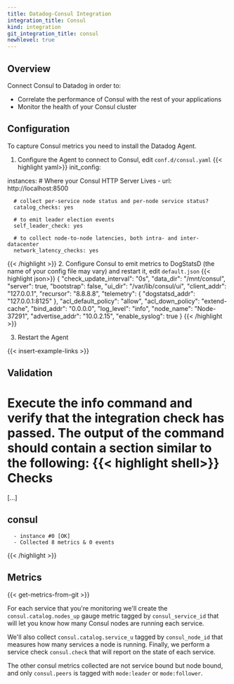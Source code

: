 ```yaml
---
title: Datadog-Consul Integration
integration_title: Consul
kind: integration
git_integration_title: consul
newhlevel: true
---
```


## Overview

Connect Consul to Datadog in order to:

* Correlate the performance of Consul with the rest of your applications
* Monitor the health of your Consul cluster

## Configuration 

To capture Consul metrics you need to install the Datadog Agent.

1. Configure the Agent to connect to Consul, edit `conf.d/consul.yaml`
{{< highlight yaml>}}
init_config:

instances:
    # Where your Consul HTTP Server Lives
    - url: http://localhost:8500

      # collect per-service node status and per-node service status?
      catalog_checks: yes

      # to emit leader election events
      self_leader_check: yes

      # to collect node-to-node latencies, both intra- and inter-datacenter
      network_latency_checks: yes
          
{{< /highlight >}}
2. Configure Consul to emit metrics to DogStatsD (the name of your config file may vary) and restart it, edit `default.json`
{{< highlight json>}}
{
  "check_update_interval": "0s",
  "data_dir": "/mnt/consul",
  "server": true,
  "bootstrap": false,
  "ui_dir": "/var/lib/consul/ui",
  "client_addr": "127.0.0.1",
  "recursor": "8.8.8.8",
  "telemetry": {
      "dogstatsd_addr": "127.0.0.1:8125"
  },
  "acl_default_policy": "allow",
  "acl_down_policy": "extend-cache",
  "bind_addr": "0.0.0.0",
  "log_level": "info",
  "node_name": "Node-37291",
  "advertise_addr": "10.0.2.15",
  "enable_syslog": true
}
{{< /highlight >}}

        
3. Restart the Agent

{{< insert-example-links >}}

## Validation

Execute the info command and verify that the integration check has passed. The output of the command should contain a section similar to the following:
{{< highlight shell>}}
Checks
======

  [...]

  consul
  ------
      - instance #0 [OK]
      - Collected 8 metrics & 0 events
{{< /highlight >}}

## Metrics

{{< get-metrics-from-git >}}

For each service that you're monitoring we'll create the `consul.catalog.nodes_up` gauge metric tagged by `consul_service_id` that will let you know how many Consul nodes are running each service. 

We'll also collect `consul.catalog.service_u` tagged by `consul_node_id` that measures how many services a node is running.
Finally, we perform a service check `consul.check` that will report on the state of each service.

The other consul metrics collected are not service bound but node bound, and only `consul.peers` is tagged with `mode:leader` or `mode:follower`.

